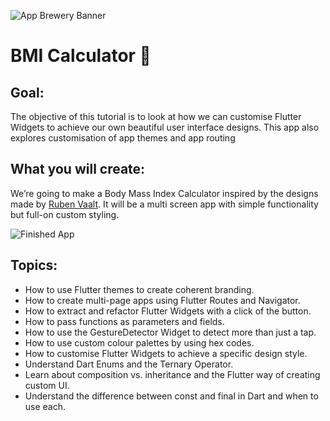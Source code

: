 ![App Brewery Banner](https://github.com/londonappbrewery/Images/blob/master/AppBreweryBanner.png)


# BMI Calculator 💪

## Goal:

The objective of this tutorial is to look at how we can customise Flutter Widgets to achieve our own beautiful user interface designs. This app also explores customisation of app themes and app routing


## What you will create:

We’re going to make a Body Mass Index Calculator inspired by the  designs made by [Ruben Vaalt](https://dribbble.com/shots/4585382-Simple-BMI-Calculator). It will be a multi screen app with simple functionality but full-on custom styling. 

![Finished App](https://github.com/londonappbrewery/Images/blob/master/bmi-calc-demo.gif)

## Topics:

- How to use Flutter themes to create coherent branding. 
- How to create multi-page apps using Flutter Routes and Navigator.
- How to extract and refactor Flutter Widgets with a click of the button. 
- How to pass functions as parameters and fields.
- How to use the GestureDetector Widget to detect more than just a tap.
- How to use custom colour palettes by using hex codes.
- How to customise Flutter Widgets to achieve a specific design style.
- Understand Dart Enums and the Ternary Operator.
- Learn about composition vs. inheritance and the Flutter way of creating custom UI.
- Understand the difference between const and final in Dart and when to use each.


